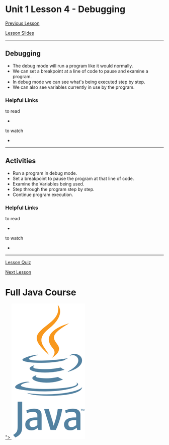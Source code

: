 # Unit 1 Lesson 4 - Debugging

[Previous Lesson](https://github.com/Kevin-Lago/Java-Course-Guide/tree/master/unit_1_getting_started/lesson_3_loops_and_logic#unit-1-lesson-3---loops-and-logic)

[Lesson Slides](https://docs.google.com/presentation/d/12n3w6uJZOmoYhMeCcZnXkBiHMLS3RCe9sPaRFNaY7FI/edit?usp=sharing)

---
## Debugging

- The debug mode will run a program like it would normally.
- We can set a breakpoint at a line of code to pause and examine a program.
- In debug mode we can see what's being executed step by step.
- We can also see variables currently in use by the program.

### Helpful Links

to read

- []()

to watch

- []()

---
## Activities

- Run a program in debug mode.
- Set a breakpoint to pause the program at that line of code.
- Examine the Variables being used.
- Step through the program step by step.
- Continue program execution.

### Helpful Links

to read

- []()

to watch

- []()

---

[Lesson Quiz]()

[Next Lesson](https://github.com/Kevin-Lago/Java-Course-Guide/tree/master/unit_1_getting_started/lesson_5_methods#unit-1-lesson-5---methods)

# Full Java Course

<a href="https://github.com/Kevin-Lago/java_full_course#java-course-guide">">
	<img src="../../java_logo.png" />
</a>


